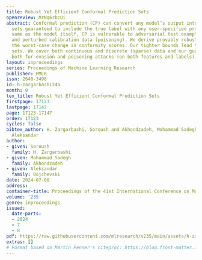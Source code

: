 ```yaml
---
title: Robust Yet Efficient Conformal Prediction Sets
openreview: MrNq6rbcUi
abstract: Conformal prediction (CP) can convert any model’s output into prediction
  sets guaranteed to include the true label with any user-specified probability. However,
  same as the model itself, CP is vulnerable to adversarial test examples (evasion)
  and perturbed calibration data (poisoning). We derive provably robust sets by bounding
  the worst-case change in conformity scores. Our tighter bounds lead to more efficient
  sets. We cover both continuous and discrete (sparse) data and our guarantees work
  both for evasion and poisoning attacks (on both features and labels).
layout: inproceedings
series: Proceedings of Machine Learning Research
publisher: PMLR
issn: 2640-3498
id: h-zargarbashi24a
month: 0
tex_title: Robust Yet Efficient Conformal Prediction Sets
firstpage: 17123
lastpage: 17147
page: 17123-17147
order: 17123
cycles: false
bibtex_author: H. Zargarbashi, Soroush and Akhondzadeh, Mohammad Sadegh and Bojchevski,
  Aleksandar
author:
- given: Soroush
  family: H. Zargarbashi
- given: Mohammad Sadegh
  family: Akhondzadeh
- given: Aleksandar
  family: Bojchevski
date: 2024-07-08
address:
container-title: Proceedings of the 41st International Conference on Machine Learning
volume: '235'
genre: inproceedings
issued:
  date-parts:
  - 2024
  - 7
  - 8
pdf: https://raw.githubusercontent.com/mlresearch/v235/main/assets/h-zargarbashi24a/h-zargarbashi24a.pdf
extras: []
# Format based on Martin Fenner's citeproc: https://blog.front-matter.io/posts/citeproc-yaml-for-bibliographies/
---
```

